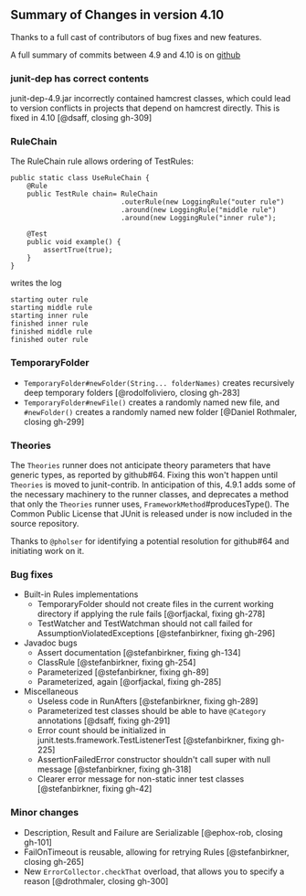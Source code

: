 ## Summary of Changes in version 4.10 ##

Thanks to a full cast of contributors of bug fixes and new features.

A full summary of commits between 4.9 and 4.10 is on [github](https://github.com/KentBeck/junit/compare/r4.9...4.10)

### junit-dep has correct contents ###

junit-dep-4.9.jar incorrectly contained hamcrest classes, which could lead to version conflicts in projects that depend on hamcrest directly.  This is fixed in 4.10 [@dsaff, closing gh-309]

### RuleChain ###

The RuleChain rule allows ordering of TestRules:

    public static class UseRuleChain {
    	@Rule
    	public TestRule chain= RuleChain
    	                       .outerRule(new LoggingRule("outer rule")
    	                       .around(new LoggingRule("middle rule")
    	                       .around(new LoggingRule("inner rule");
    
    	@Test
    	public void example() {
    		assertTrue(true);
    	}
    }

writes the log

    starting outer rule
    starting middle rule
    starting inner rule
    finished inner rule
    finished middle rule
    finished outer rule

### TemporaryFolder ###

- `TemporaryFolder#newFolder(String... folderNames)` creates recursively deep temporary folders 
  [@rodolfoliviero, closing gh-283]
- `TemporaryFolder#newFile()` creates a randomly named new file, and `#newFolder()` creates a randomly named new folder
  [@Daniel Rothmaler, closing gh-299]

### Theories ###

The `Theories` runner does not anticipate theory parameters that have generic
types, as reported by github#64.  Fixing this won't happen until `Theories` is
moved to junit-contrib. In anticipation of this, 4.9.1 adds some of the
necessary machinery to the runner classes, and deprecates a method that only
the `Theories` runner uses, `FrameworkMethod`#producesType(). 
The Common Public License that JUnit is released under is now included
in the source repository.

Thanks to `@pholser` for identifying a potential resolution for github#64
and initiating work on it.

### Bug fixes ###

- Built-in Rules implementations
  - TemporaryFolder should not create files in the current working directory if applying the rule fails 
    [@orfjackal, fixing gh-278]
  - TestWatcher and TestWatchman should not call failed for AssumptionViolatedExceptions
    [@stefanbirkner, fixing gh-296]
- Javadoc bugs
  - Assert documentation [@stefanbirkner, fixing gh-134]
  - ClassRule [@stefanbirkner, fixing gh-254]
  - Parameterized  [@stefanbirkner, fixing gh-89]
  - Parameterized, again [@orfjackal, fixing gh-285]
- Miscellaneous
  - Useless code in RunAfters [@stefanbirkner, fixing gh-289]
  - Parameterized test classes should be able to have `@Category` annotations
    [@dsaff, fixing gh-291]
  - Error count should be initialized in junit.tests.framework.TestListenerTest [@stefanbirkner, fixing gh-225]
  - AssertionFailedError constructor shouldn't call super with null message [@stefanbirkner, fixing gh-318]
  - Clearer error message for non-static inner test classes  [@stefanbirkner, fixing gh-42]

### Minor changes ###

- Description, Result and Failure are Serializable [@ephox-rob, closing gh-101]
- FailOnTimeout is reusable, allowing for retrying Rules [@stefanbirkner, closing gh-265]
- New `ErrorCollector.checkThat` overload, that allows you to specify a reason [@drothmaler, closing gh-300]



